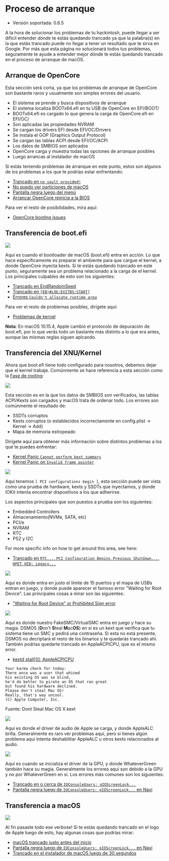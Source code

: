# Proceso de arranque

* Versión soportada: 0.6.5

A la hora de solucionar los problemas de tu hackintosh, puede llegar a ser dificil entender *dónde* te estás quedando trancado ya que la palabra(s) en la que estás trancado puede no llegar a tener un resultado que te sirva en Google. Por más que esta página no solucionará todos tus problemas, seguramente te ayude a entender mejor dónde te estás quedando trancado en el proceso de arranque de macOS.

## Arranque de OpenCore

Esta sección será corta, ya que los problemas de arranque de OpenCore son bastante raros y usualmente son simples errores del usuario. 

* El sistema se prende y busca dispositivos de arranque
* El sistema localiza BOOTx64.efi en tu USB de OpenCore en EFI/BOOT/
* BOOTx64.efi es cargado lo que genera la carga de OpenCore.efi en EFI/OC/
* Son aplicadas las propiedades NVRAM
* Se cargan los drivers EFI desde EFI/OC/Drivers
* Se instala el GOP (Graphics Output Protocol)
* Se cargan las tablas ACPI desde EFI/OC/ACPI
* Los datos de SMBIOS son aplicados
* OpenCore carga y muestra todas las opciones de arranque posibles
* Luego arrancas al instalador de macOS

Si estás teniendo problemas de arranque en este punto, estos son algunos de los problemas a los que te podrías estar enfrentando:

* [Trancado en `no vault provided!`](./extended/opencore-issues.md#trancado-en-no-vault-provided)
* [No puedo ver particiones de macOS](./extended/opencore-issues.md#no-puedo-ver-particiones-de-macos)
* [Pantalla negra luego del menú](./extended/opencore-issues.md#pantalla-negra-luego-del-menu)
* [Arrancar OpenCore reinicia a la BIOS](./extended/opencore-issues.md#arrancar-opencore-reinicia-a-la-bios)

Para ver el resto de posibilidades, mira aquí:

* [OpenCore booting issues](./extended/opencore-issues.md)

## Transferencia de boot.efi

![](../images/troubleshooting/boot-md/1-boot-efi.png)

Aquí es cuando el bootloader de macOS (boot.efi) entra en acción. Lo que hace específicamente es preparar el ambiente para que cargue el kernel, a donde OpenCore inyecta kexts. Si te estás quedando trancado en este punto, seguramente sea un problema relacionado a la carga de el kernel. Los principales culpables de esto son los siguientes:

* [Trancado en EndRandomSeed](./extended/kernel-issues.md#trancado-en-endrandomseed)
* [Trancado en `[EB|#LOG:EXITBS:START]`](./extended/kernel-issues.md#trancado-en-eblogexitbsstart)
* [Errores `Couldn't allocate runtime area`](./extended/kernel-issues.md#errores-couldnt-allocate-runtime-area)

Para ver el resto de problemas posibles, dirígete aquí:

* [Problemas de kernel](./extended/kernel-issues.md)

**Nota**: En macOS 10.15.4, Apple cambió el protocolo de depuración de boot.efi, por lo que verás todo un bastante más distinto a lo que era antes, aunque las mismas reglas siguen aplcando.

## Transferencia del XNU/Kernel

Ahora que boot.efi tiene todo configurado para nosotros, debemos dejar que el kernel trabaje. Comúnmente se hace referencia a esta sección como la [Fase de rooting](https://developer.apple.com/library/archive/documentation/Darwin/Conceptual/KernelProgramming/booting/booting.html):

![](../images/troubleshooting/boot-md/2-kernel-start.png)

Esta sección es en la que los datos de SMBIOS son verificados, las tablas ACPI/Kexts son cargados y macOS trata de ordenar todo. Los errores son comúnmente el resultado de:

* SSDTs corruptos
* Kexts corruptos (o establecidos incorrectamente en config.plist -> Kernel -> Add)
* Mapa de memoria estropeado

Dirígete aquí para obtener más información sobre distintos problemas a los que te puedes enfrentar:

* [Kernel Panic `Cannot perform kext summary`](./extended/kernel-issues.md#kernel-panic-cannot-perform-kext-summary)
* [Kernel Panic on `Invalid frame pointer`](./extended/kernel-issues.md#kernel-panic-on-invalid-frame-pointer)

![](../images/troubleshooting/boot-md/5-apfs-module.png)

Aquí tenemos `[ PCI configurations begin ]`, esta sección puede ser vista como una prueba de hardware, kexts y SSDTs que inyectamos, y donde IOKit intenta encontrar dispositivos a los que adherirse.

Los aspectos principales que son puestos a prueba son los siguientes:

* Embedded Controllers
* Almacenamiento(NVMe, SATA, etc)
* PCI/e
* NVRAM
* RTC
* PS2 y I2C

For more specific info on how to get around this area, see here:

* [Trancado en `RTC...`, `PCI Configuration Begins`, `Previous Shutdown...`, `HPET`, `HID: Legacy...`](./extended/kernel-issues.md#trancado-en-rtc-pci-configuration-begins-previous-shutdown-hpet-hid-legacy)

![](../images/troubleshooting/boot-md/6-USB-setup.png)

Aquí es donde entra en justo el límite de 15 puertos y el mapa de USBs entran en juego, y donde puede aparecer el famoso error "Waiting for Root Device". Las principales cosas a mirar son las siguientes:

* ["Waiting for Root Device" or Prohibited Sign error](../troubleshooting/troubleshooting.md#waiting-for-root-device-or-prohibited-sign-error)

![](../images/troubleshooting/boot-md/8-dsmos-arrived.png)

Aquí es donde nuestro FakeSMC/VirtualSMC entra en juego y hace su magia. DSMOS (**D**on't **S**teal **M**ac**OS**) en sí es un kext que verifica que tu sistema tiene un SMC y pedirá una contraseña. Si esta no está presente, DSMOS no decriptará el resto de los binarios y te quedarás trancado ahí. También podrías quedarte trancado en AppleACPICPU, que es el mismo error.

* [kextd stall[0]: AppleACPICPU](./extended/kernel-issues.md#kextd-stall0-appleacpicpu)

```
Your karma check for today:
There once was a user that whined
his existing OS was so blind,
he'd do better to pirate an OS that ran great
but found his hardware declined.
Please don't steal Mac OS!
Really, that's way uncool.
(C) Apple Computer, Inc.
```

Fuente: Dont Steal Mac OS X.kext

![](../images/troubleshooting/boot-md/9-audio.png)

Aquí es donde el driver de audio de Apple se carga, y donde AppleALC brilla. Generalmente es raro ver problemas aquí, pero si tienes algún problema aquí intenta deshabilitar AppleALC u otros kexts relacionados al audio.

![](../images/troubleshooting/boot-md/10-GPU.png)

Aquí es cuando se inicializa el driver de la GPU, y donde WhateverGreen también hace su magia. Generalmente los errores aquí son debido a la GPU y no por WhateverGreen en sí. Los errores más comunes son los siguientes:

* [Trancado en o cerca de `IOConsoleUsers: gIOScreenLock...`](./extended/kernel-issues.md#trancado-en-o-cerca-de-ioconsolessers-gioscreenlock)
* [Pantalla negra luego de `IOConsoleUsers: gIOScreenLock...` en Navi](./extended/kernel-issues.md#pantalla-negra-luego-de-ioconsoleusers-gioscreenlock-en-navi)

## Transferencia a macOS

![](../images/troubleshooting/boot-md/11-boot.png)

Al fin pasaste todo ese verbose! Si te estás quedando trancado en el logo de Apple luego de esto, hay algunas cosas que podrías mirar:

* [macOS trancado justo antes del inicio](./extended/kernel-issues.md#macos-trancado-justo-antes-del-inicio)
* [Pantalla negra luego de `IOConsoleUsers: gIOScreenLock...` en Navi](./extended/kernel-issues.md#pantalla-negra-luego-de-ioconsoleusers-gioscreenlock-en-navi)
* [Trancado en el instalador de macOS luego de 30 segundos](./extended/userspace-issues.md#trancado-en-el-instalador-de-macos-luego-de-30-segundos)
